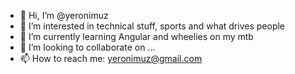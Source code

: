 - 👋 Hi, I’m @yeronimuz
- 👀 I’m interested in technical stuff, sports and what drives people
- 🌱 I’m currently learning Angular and wheelies on my mtb
- 💞️ I’m looking to collaborate on ...
- 📫 How to reach me: yeronimuz@gmail.com

<!---
yeronimuz/yeronimuz is a ✨ special ✨ repository because its `README.md` (this file) appears on your GitHub profile.
You can click the Preview link to take a look at your changes.
--->

